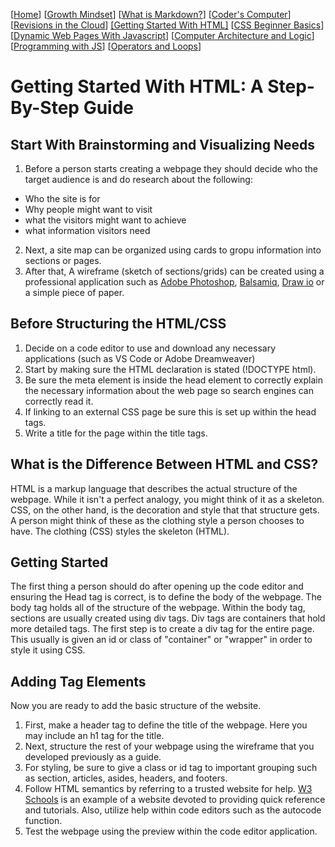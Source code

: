 [[Home](README.md)] [[Growth Mindset](growthmindset.md)] [[What is Markdown?](learning_markdown.md)] [[Coder's Computer](coders_computer.md)] [[Revisions in the Cloud](revisions_in_the_cloud.md)] [[Getting Started With HTML]](gettingstartedwithhtml.md) [[CSS Beginner Basics](css_basics.md)] [[Dynamic Web Pages With Javascript](dynamic_webpages_with_javascript.md)] [[Computer Architecture and Logic](computer_architecture_and_logic.md)] [[Programming with JS](programming_with_javascript.md)] [[Operators and Loops](operators_and_loops.md)] 
# Getting Started With HTML:  A Step-By-Step Guide

## Start With Brainstorming and Visualizing Needs
1. Before a person starts creating a webpage they should decide who the target audience is and do research about the following:
- Who the site is for
- Why people might want to visit
- what the visitors might want to achieve
- what information visitors need
2. Next, a site map can be organized using cards to gropu information into sections or pages.
3. After that, A wireframe (sketch of sections/grids) can be created using a professional application such as [Adobe Photoshop](https://www.adobe.com/products/photoshop.html?sdid=KKQIN&mv=search&kw=photoshop&ef_id=CjwKCAjw4MP5BRBtEiwASfwAL76_LaLte692ZSpR2Dz0Ki6mlHrxc85kvr4slOrTrlTBq7lXr0tZIBoCXoMQAvD_BwE:G:s&s_kwcid=AL!3085!3!442365416141!e!!g!!adobe%20photoshop&gclid=CjwKCAjw4MP5BRBtEiwASfwAL76_LaLte692ZSpR2Dz0Ki6mlHrxc85kvr4slOrTrlTBq7lXr0tZIBoCXoMQAvD_BwE), [Balsamiq](https://balsamiq.com/for/web-designers), [Draw io](https://app.diagrams.net) or a simple piece of paper.  

## Before Structuring the HTML/CSS
1. Decide on a code editor to use and download any necessary applications (such as VS Code or Adobe Dreamweaver)
2. Start by making sure the HTML declaration is stated (!DOCTYPE html).
3. Be sure the meta element is inside the head element to correctly explain the necessary information about the web page so search engines can correctly read it.
4. If linking to an external CSS page be sure this is set up within the head tags.
5. Write a title for the page within the title tags.

## What is the Difference Between HTML and CSS?
HTML is a markup language that describes the actual structure of the webpage.  While it isn't a perfect analogy, you might think of it as a skeleton.  CSS, on the other hand, is the decoration and style that that structure gets.  A person might think of these as the clothing style a person chooses to have.  The clothing (CSS) styles the skeleton (HTML).  

## Getting Started
The first thing a person should do after opening up the code editor and ensuring the Head tag is correct, is to define the body of the webpage.  The body tag holds all of the structure of the webpage.  Within the body tag, sections are usually created using div tags.  Div tags are containers that hold more detailed tags.  The first step is to create a div tag for the entire page.  This usually is given an id or class of "container" or "wrapper" in order to style it using CSS.  

## Adding Tag Elements
Now you are ready to add the basic structure of the website.  
1. First, make a header tag to define the title of the webpage.  Here you may include an h1 tag for the title.
2. Next, structure the rest of your webpage using the wireframe that you developed previously as a guide. 
3. For styling, be sure to give a class or id tag to important grouping such as section, articles, asides, headers, and footers.
4. Follow HTML semantics by referring to a trusted website for help.  [W3 Schools](https://www.w3schools.com) is an example of a website devoted to providing quick reference and tutorials.  Also, utilize help within code editors such as the autocode function.
5. Test the webpage using the preview within the code editor application.
